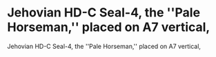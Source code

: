 # Jehovian HD-C Seal-4, the ''Pale Horseman,'' placed on A7 vertical,

Jehovian HD-C Seal-4, the ''Pale Horseman,'' placed on A7 vertical,